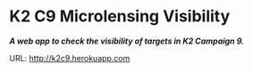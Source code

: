 # K2 C9 Microlensing Visibility

***A web app to check the visibility of targets in K2 Campaign 9.***

URL: http://k2c9.herokuapp.com
